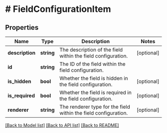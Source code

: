 # # FieldConfigurationItem

## Properties

Name | Type | Description | Notes
------------ | ------------- | ------------- | -------------
**description** | **string** | The description of the field within the field configuration. | [optional]
**id** | **string** | The ID of the field within the field configuration. |
**is_hidden** | **bool** | Whether the field is hidden in the field configuration. | [optional]
**is_required** | **bool** | Whether the field is required in the field configuration. | [optional]
**renderer** | **string** | The renderer type for the field within the field configuration. | [optional]

[[Back to Model list]](../../README.md#models) [[Back to API list]](../../README.md#endpoints) [[Back to README]](../../README.md)
